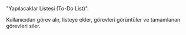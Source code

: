 "Yapılacaklar Listesi (To-Do List)". 

Kullanıcıdan görev alır, listeye ekler, görevleri görüntüler ve tamamlanan görevleri siler.
